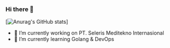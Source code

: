 ### Hi there 👋
[![Anurag's GitHub stats](https://github-readme-stats.vercel.app/api?username=BilardoRaka)]
- 🔭 I’m currently working on PT. Seleris Meditekno Internasional
- 🌱 I’m currently learning Golang & DevOps

